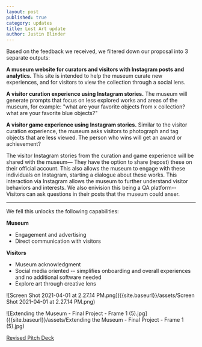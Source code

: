 ```yaml
---
layout: post
published: true
category: updates
title: Lost Art update
author: Justin Blinder
---
```

Based on the feedback we received, we filtered down our proposal into 3 separate outputs: 

**A museum website for curators and visitors with Instagram posts and analytics.**
This site is intended to help the museum curate new experiences, and for visitors to view the collection through a social lens.

**A visitor curation experience using Instagram stories.**
The museum will generate prompts that focus on less explored works and areas of the museum, for example: "what are your favorite objects from x collection? what are your favorite blue objects?"

**A visitor game experience using Instagram stories.**
Similar to the visitor curation experience, the museum asks visitors to photograph and tag objects that are less viewed. The person who wins will get an award or achievement?

The visitor Instagram stories from the curation and game experience will be shared with the museum— They have the option to share (repost) these on their official account. This also allows the museum to engage with these individuals on Instagram, starting a dialogue about these works. This interaction via Instagram allows the museum to further understand visitor behaviors and interests. We also enivision this being a QA platform-- Visitors can ask questions in their posts that the museum could anser.

---
  
  
We fell this unlocks the following capabilities:

**Museum**
- Engagement and advertising
- Direct communication with visitors

**Visitors**
- Museum acknowledgment
- Social media oriented -- simplifies onboarding and overall experiences and no additional software needed
- Explore art through creative lens


![Screen Shot 2021-04-01 at 2.27.14 PM.png]({{site.baseurl}}/assets/Screen Shot 2021-04-01 at 2.27.14 PM.png)


![Extending the Museum - Final Project - Frame 1 (5).jpg]({{site.baseurl}}/assets/Extending the Museum - Final Project - Frame 1 (5).jpg)



[Revised Pitch Deck](https://drive.google.com/file/d/11qUMYlzmO6HLj-pXgbdP0BUQqLErAxxi/view?usp=sharing)
